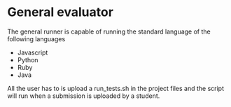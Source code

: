 # General evaluator
The general runner is capable of running the standard language of the following languages
- Javascript
- Python
- Ruby
- Java

All the user has to is upload a run_tests.sh in the project files and the script will run when a submission is uploaded by a student.